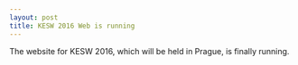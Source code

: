 ```yaml
---
layout: post
title: KESW 2016 Web is running
---
```


<p class="text-justify">The website for KESW 2016, which will be held in Prague, is finally running.</p>
